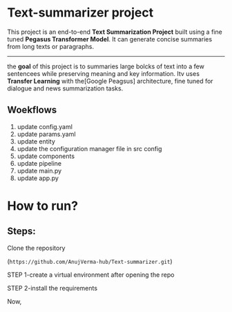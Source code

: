 # Text-summarizer project

This project is an end-to-end **Text Summarization Project** built using a fine tuned **Pegasus Transformer Model**.
It can generate concise summaries from long texts or paragraphs.

---

the **goal** of this project is to summaries large bolcks of text into a few sentencees while preserving meaning and key information.
Itv uses **Transfer Learning** with the[Google Peagsus] architecture, fine tuned for dialogue and news summarization tasks.

## Woekflows

1. update config.yaml
2. update params.yaml
3. update entity
4. update the configuration manager file in src config
5. update components
6. update pipeline
7. update main.py
8. update app.py



# How to run?

## Steps:

Clone the repository

(```https://github.com/AnujVerma-hub/Text-summarizer.git```)


STEP 1-create a virtual environment after opening the repo 



STEP 2-install the requirements


Now,




